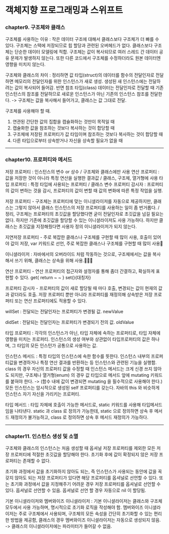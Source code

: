 # 객체지향 프로그래밍과 스위프트
### chapter9. 구조체와 클래스
구조체를 사용하는 이유 : 작은 데이터 구조에 대해서 클래스보다 구조체가 더 빠를 수 있다. 구조체는 스택에 저장되므로 힙 할당과 관련된 오버헤드가 없다. 클래스보다 구조체는 단순한 데이터 모델링에 적합. 구조체는 값이 복사되므로 여러 스레드 간 데이터 공유 문제가 발생하지 않는다. 또한 다른 코드에서 구조체를 수정하더라도 원본 데이터엔 영향을 미치지 않는다.


구조체와 클래스의 차이 : 정리하면 값 타입(struct)의 데이터를 함수의 전달인자로 전달하면 메모리의 전달인자를 위한 인스턴스가 새로 생성. 생성된 새 인스턴스에는 전달하려는 값이 복사되어 들어감. 반면 참조 타입(class) 데이터는 전달인자로 전달할 때 기존 인스턴스의 참조를 전달하므로 새로운 인스턴스가 아닌 기존의 인스턴스 참조를 전달한다. -> 구조체는 값을 복사해서 들어가고, 클래스는 값 그대로 전달.


구조체를 사용해야 할 때.


1. 연관된 간단한 값의 집합을 캡슐화하는 것만이 목적일 때
2. 캡슐화한 값을 참조하는 것보다 복사하는 것이 합당할 때
3. 구조체에 저장된 프로퍼티가 값 타임이며 참조하는 것보다 복사하는 것이 합당할 때
4. 다른 타입으로부터 상속받거나 자신을 상속할 필요가 없을 때
--------------------------------------------------------------
### chapter10. 프로퍼티와 메서드
저장 프로퍼티 : 인스턴스의 변수 or 상수 / 구조체와 클래스에만 사용
연산 프로퍼티 : 값을 저장한 것이 아니라 특정 연산을 실행한 결과값 / 클래스, 구조체, 열거형에 사용
타입 프로퍼티 : 특정 타입에 사용되는 프로퍼티 / 클래스 변수
프로퍼티 감시자 : 프로퍼티의 값이 변하는 것을 감시, 프로퍼티의 값이 변할 때 값의 변화에 따른 특정 작업을 실행.

저장 프로퍼티 -  구조체는 프로퍼티에 맞는 이니셜라이저를 자동으로 제공하지만, 클래스는 그렇지 않아서 클래스 인스턴스의 저장 프로퍼티를 사용하는 일이 좀 번거롭다. / 정리, 구조체는 프로퍼티의 초깃값을 할당했다면 굳이 전달인자로 초깃값을 넘길 필요는 없다. 하지만 기존에 초깃값을 할당할 수 있는 이니셜라이저도 사용 가능하다. 하지만 클래스는 초깃값을 지정해줬다면 사용자 정의 이니셜라이저가 되지 않는다.


지연저장 프로퍼티 - 주로 복잡한 클래스나 구조체를 구현할 때 많이 사용, 호출이 있어야 값이 저장, var 키워드로 선언, 주로 복잡한 클래스나 구조체를 구현할 때 많이 사용


이니셜라이저 : 자바에서의 오버라이드 처럼 작동하는 것으로, 구조체에서는 값을 복사해서 쓰기 위해, 클래스는 상속을 위해 사용.
 

연산 프로퍼티 - 연산 프로퍼티의 접근자와 설정자를 통해 좀더 간결하고, 확실하게 표현할 수 있다. get{ return ~ ~ } set(){대칭자}


프로퍼티 감시자 - 프로퍼티의 값이 새로 할당될 때 마다 호출, 변경되는 값이 현재의 값과 같더라도 호출. 저장 프로퍼티 뿐만 아니라 프로퍼티를 재정의해 상속받은 저장 프로퍼티 또는 연산 프로퍼티에도 적용할 수 있다.

 
willSet : 전달되는 전달인자는 프로퍼티가 변경될 값. newValue


didSet : 전달되는 전달인자는 프로퍼티가 변경되기 전의 값. oldValue

타입 프로퍼티 : 각각의 인스턴스가 아닌, 타입 자체에 속하는 프로퍼티로, 타입 자체에 영향을 미치는 프로퍼티. 인스턴스의 생성 여부와 상관없이 타입프로퍼티의 값은 하나며, 그 타입의 모든 인스턴가 공통으로 사용하는 값.


인스턴스 메서드 : 특정 타입의 인스턴스에 속한 함수를 뜻한다. 인스턴스 내부의 프로퍼티값을 변경하거나 특정 연산 결과를 반환하는 등 인스턴스와 관련된 기능을 실행함.
class 의 경우 자신의 프로퍼티 값을 수정할 때 인스턴스 메서드는 크게 신경 쓰지 않아도 되지만, 구조체나 열거형(enum) 의 경우 값 타입으로 메서드 앞에 mutating 키워드를 붙혀야 한다. -> (함수 내에 값이 변경되면 mutating 을 필수적으로 사용해야 한다.)
모든 인스턴스는 암시적으로 생성된 self 프로퍼티를 갖는다. 자바의 this 와 비슷하게 인스턴스 자기 자신을 가리키는 프로퍼티.


타입 메서드 : 타입 자체에 호출이 가능한 메서드로, static 키워드를 사용해 타입메서드임을 나타낸다. static 과 class 로 정의가 가능한데, static 으로 정의하면 상속 후 메서드 재정의가 불가능하고, class 로 정의하면 상속 후 메서드 재정의가 가능하다. 

---------------------------------------------------------------
### chapter11. 인스턴스 생성 및 소멸
구조체와 클래스의 인스턴스는 처음 생성할 때 옵셔널 저장 프로퍼티를 제외한 모든 저장 프로퍼티에 적절한 초깃값을 할당해야 한다. 초기화 후에 값이 확정되지 않은 저장 프로퍼티는 존재할 수 없다.


초기화 과정에서 값을 초기화하지 않아도 되는, 즉 인스턴스가 사용되는 동안에 값을 꼭 갖지 않아도 되는 저장 프로퍼티가 있다면 해당 프로퍼티를 옵셔널로 선언할 수 있다. 또는 초기화 과정에서 값을 지정해주기 어려운 경우 저장 프로퍼티를 옵셔널로 선언할 수 있다. 옵셔널로 선언할 수 있음. 옵셔널로 선언 할 경우 자동으로 nil 이 할당됨.


기본 이니셜라이저와 멤버와이즈 이니셜라이저 : 기본 이니셜라이저는 클래스와 구조체 모두에서 사용 가능하며, 명시적으로 초기화 로직을 작성해야 함. 멤버와이즈 이니셜라이저는 주로 구조체에서 사용되며, 구조체의 모든 속성을 간단히 초기화할 수 있는 편리한 방법을 제공함, 클래스의 경우 멤버와이즈 이니셜라이저는 자동으로 생성되지 않음. -> 클래스의 이니셜라이저에는 파라미터가 들어갈 수 없음.
